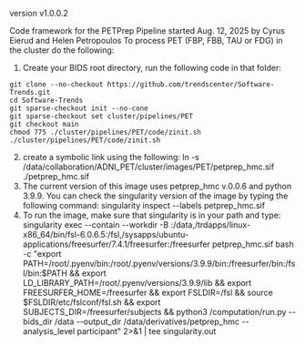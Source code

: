 version v1.0.0.2

Code framework for the PETPrep Pipeline started Aug. 12, 2025 by Cyrus Eierud and Helen Petropoulos
To process PET (FBP, FBB, TAU or FDG) in the cluster do the following:

1) Create your BIDS root directory, run the following code in that folder:
```
git clone --no-checkout https://github.com/trendscenter/Software-Trends.git
cd Software-Trends
git sparse-checkout init --no-cone
git sparse-checkout set cluster/pipelines/PET
git checkout main
chmod 775 ./cluster/pipelines/PET/code/zinit.sh
./cluster/pipelines/PET/code/zinit.sh
```
2) create a symbolic link using the following: ln -s /data/collaboration/ADNI_PET/cluster/images/PET/petprep_hmc.sif ./petprep_hmc.sif
3) The current version of this image uses petprep_hmc v.0.0.6 and python 3.9.9. You can check the singularity version of the image by typing the following command:
   singularity inspect --labels petprep_hmc.sif
4) To run the image, make sure that singularity is in your path and type:
   singularity exec --contain --workdir <singularity workdir>
   -B <path to data directory>:/data,/trdapps/linux-x86_64/bin/fsl-6.0.6.5:/fsl,/sysapps/ubuntu-applications/freesurfer/7.4.1/freesurfer:/freesurfer petprep_hmc.sif bash -c "export PATH=/root/.pyenv/bin:/root/.pyenv/versions/3.9.9/bin:/freesurfer/bin:/fsl/bin:$PATH && export LD_LIBRARY_PATH=/root/.pyenv/versions/3.9.9/lib && export FREESURFER_HOME=/freesurfer && export FSLDIR=/fsl && source $FSLDIR/etc/fslconf/fsl.sh && export SUBJECTS_DIR=/freesurfer/subjects && python3 /computation/run.py --bids_dir /data --output_dir /data/derivatives/petprep_hmc --analysis_level participant" 2>&1 | tee singularity.out
